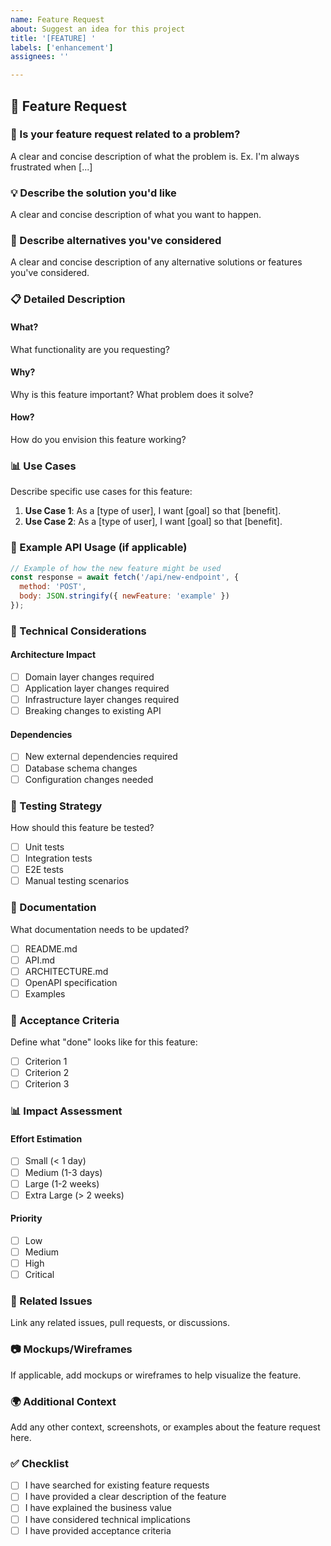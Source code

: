 ```yaml
---
name: Feature Request
about: Suggest an idea for this project
title: '[FEATURE] '
labels: ['enhancement']
assignees: ''

---
```


## 🚀 Feature Request

### 🤔 Is your feature request related to a problem?
A clear and concise description of what the problem is. Ex. I'm always frustrated when [...]

### 💡 Describe the solution you'd like
A clear and concise description of what you want to happen.

### 🔄 Describe alternatives you've considered
A clear and concise description of any alternative solutions or features you've considered.

### 📋 Detailed Description

#### What?
What functionality are you requesting?

#### Why?
Why is this feature important? What problem does it solve?

#### How?
How do you envision this feature working?

### 📊 Use Cases
Describe specific use cases for this feature:

1. **Use Case 1**: As a [type of user], I want [goal] so that [benefit].
2. **Use Case 2**: As a [type of user], I want [goal] so that [benefit].

### 📝 Example API Usage (if applicable)

```javascript
// Example of how the new feature might be used
const response = await fetch('/api/new-endpoint', {
  method: 'POST',
  body: JSON.stringify({ newFeature: 'example' })
});
```

### 📐 Technical Considerations

#### Architecture Impact
- [ ] Domain layer changes required
- [ ] Application layer changes required
- [ ] Infrastructure layer changes required
- [ ] Breaking changes to existing API

#### Dependencies
- [ ] New external dependencies required
- [ ] Database schema changes
- [ ] Configuration changes needed

### 🧪 Testing Strategy
How should this feature be tested?

- [ ] Unit tests
- [ ] Integration tests
- [ ] E2E tests
- [ ] Manual testing scenarios

### 📖 Documentation
What documentation needs to be updated?

- [ ] README.md
- [ ] API.md
- [ ] ARCHITECTURE.md
- [ ] OpenAPI specification
- [ ] Examples

### 🎯 Acceptance Criteria
Define what "done" looks like for this feature:

- [ ] Criterion 1
- [ ] Criterion 2
- [ ] Criterion 3

### 📊 Impact Assessment

#### Effort Estimation
- [ ] Small (< 1 day)
- [ ] Medium (1-3 days)
- [ ] Large (1-2 weeks)
- [ ] Extra Large (> 2 weeks)

#### Priority
- [ ] Low
- [ ] Medium
- [ ] High
- [ ] Critical

### 🔗 Related Issues
Link any related issues, pull requests, or discussions.

### 📷 Mockups/Wireframes
If applicable, add mockups or wireframes to help visualize the feature.

### 🌍 Additional Context
Add any other context, screenshots, or examples about the feature request here.

### ✅ Checklist
- [ ] I have searched for existing feature requests
- [ ] I have provided a clear description of the feature
- [ ] I have explained the business value
- [ ] I have considered technical implications
- [ ] I have provided acceptance criteria
